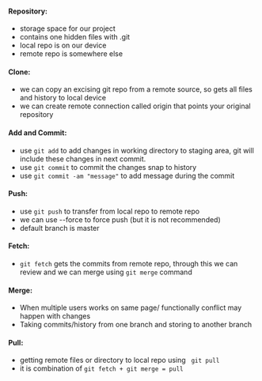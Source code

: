 
#### Repository:

- storage space for our project
- contains one hidden files with .git
- local repo is on our device
- remote repo is somewhere else


#### Clone:

- we can copy an excising git repo from a remote source, so gets all files and history to local device
- we can create remote connection called origin that points your original repository


#### Add and Commit:

- use `git add` to add changes in working directory to staging area, git will include these changes in next commit.
- use `git commit` to commit the changes snap to history
- use `git commit -am "message"` to add message during the commit


#### Push:

-  use `git push` to transfer from local repo to remote repo
- we can use --force to force push (but it is not recommended)
- default branch is master


#### Fetch:

- `git fetch` gets the commits from remote repo, through this we can review and we can merge using `git merge` command


#### Merge:

- When multiple users works on same page/ functionally conflict may happen with changes
- Taking commits/history from one branch and storing to another branch

#### Pull:

- getting remote files or directory to local repo using ` git pull`
- it is combination of `git fetch + git merge = pull`




 
